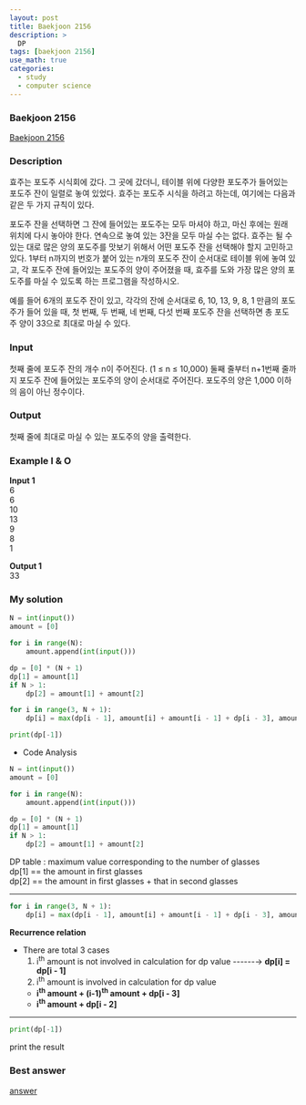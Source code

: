 ```yaml
---
layout: post
title: Baekjoon 2156
description: >
  DP
tags: [baekjoon 2156]
use_math: true
categories:
  - study
  - computer science
---
```

### Baekjoon 2156
[Baekjoon 2156](https://www.acmicpc.net/problem/2156)

### Description
효주는 포도주 시식회에 갔다. 그 곳에 갔더니, 테이블 위에 다양한 포도주가 들어있는 포도주 잔이 일렬로 놓여 있었다. 효주는 포도주 시식을 하려고 하는데, 여기에는 다음과 같은 두 가지 규칙이 있다.

포도주 잔을 선택하면 그 잔에 들어있는 포도주는 모두 마셔야 하고, 마신 후에는 원래 위치에 다시 놓아야 한다.
연속으로 놓여 있는 3잔을 모두 마실 수는 없다.
효주는 될 수 있는 대로 많은 양의 포도주를 맛보기 위해서 어떤 포도주 잔을 선택해야 할지 고민하고 있다. 1부터 n까지의 번호가 붙어 있는 n개의 포도주 잔이 순서대로 테이블 위에 놓여 있고, 각 포도주 잔에 들어있는 포도주의 양이 주어졌을 때, 효주를 도와 가장 많은 양의 포도주를 마실 수 있도록 하는 프로그램을 작성하시오.

예를 들어 6개의 포도주 잔이 있고, 각각의 잔에 순서대로 6, 10, 13, 9, 8, 1 만큼의 포도주가 들어 있을 때, 첫 번째, 두 번째, 네 번째, 다섯 번째 포도주 잔을 선택하면 총 포도주 양이 33으로 최대로 마실 수 있다.

### Input
첫째 줄에 포도주 잔의 개수 n이 주어진다. (1 ≤ n ≤ 10,000) 둘째 줄부터 n+1번째 줄까지 포도주 잔에 들어있는 포도주의 양이 순서대로 주어진다. 포도주의 양은 1,000 이하의 음이 아닌 정수이다.

### Output
첫째 줄에 최대로 마실 수 있는 포도주의 양을 출력한다.

### Example I & O
**Input 1** <br>
6 <br>
6 <br>
10 <br>
13 <br>
9 <br>
8 <br>
1 <br>

**Output 1**<br>
33<br>

### My solution
~~~python
N = int(input())
amount = [0]

for i in range(N):
    amount.append(int(input()))

dp = [0] * (N + 1)
dp[1] = amount[1]
if N > 1:
    dp[2] = amount[1] + amount[2]

for i in range(3, N + 1):
    dp[i] = max(dp[i - 1], amount[i] + amount[i - 1] + dp[i - 3], amount[i] + dp[i - 2])

print(dp[-1])
~~~

* Code Analysis<br>

~~~python
N = int(input())
amount = [0]

for i in range(N):
    amount.append(int(input()))

dp = [0] * (N + 1)
dp[1] = amount[1]
if N > 1:
    dp[2] = amount[1] + amount[2]
~~~
DP table : maximum value corresponding to the number of glasses<br>
dp[1] == the amount in first glasses<br>
dp[2] == the amount in first glasses + that in second glasses<br>

------
~~~python
for i in range(3, N + 1):
    dp[i] = max(dp[i - 1], amount[i] + amount[i - 1] + dp[i - 3], amount[i] + dp[i - 2])
~~~
**Recurrence relation**
  * There are total 3 cases
    1. i<sup>th</sup> amount is not involved in calculation for dp value ------→ **dp[i] = dp[i - 1]**<br>
    2. i<sup>th</sup> amount is involved in calculation for dp value
      * **i<sup>th</sup> amount + (i-1)<sup>th</sup> amount + dp[i - 3]**
      * **i<sup>th</sup> amount + dp[i - 2]**<br>

------
~~~python
print(dp[-1])
~~~
print the result<br>

### Best answer
[answer](https://hongcoding.tistory.com/48)<br>

